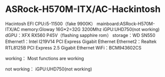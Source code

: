 # ASRock-H570M-ITX/AC-Hackintosh
Hacintosh EFI
CPU:i5-11500（fake 9900K）
mainboard:ASRock-H570M-ITX/AC
memory:Gloway 16G*2=32G 3200Mhz
iGPU:UHD750(not working)
dGPU：XFX RX560 P45V（flashing sapphire rom）
storage：WD SN550
Ethernet1：Intel I219V14 PCI Express Gigabit Ethernet
Ethernet2：Realtek RTL8125B PCI Express 2.5 Gigabit Ethernet
WiFi：BCM943602CS

working：
Most functions are working

not working：
iGPU:UHD750(not working)
 
